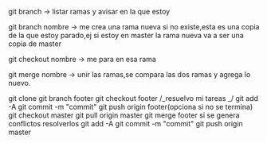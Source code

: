 git branch -> listar ramas y avisar en la que estoy

git branch nombre -> me crea una rama nueva si no existe,esta es una copia de la que estoy parado,ej si estoy en master la rama nueva va a ser una copia de master

git checkout nombre -> me para en esa rama

git merge nombre -> unir las ramas,se compara las dos ramas y agrega lo nuevo.

git clone
git branch footer
git checkout footer
/_resuelvo mi tareas _/
git add -A
git commit -m "commit"
git push origin footer(opciona si no se termina)
git checkout master
git pull origin master
git merge footer
si se genera conflictos resolverlos
git add -A
git commit -m "commit"
git push origin master
